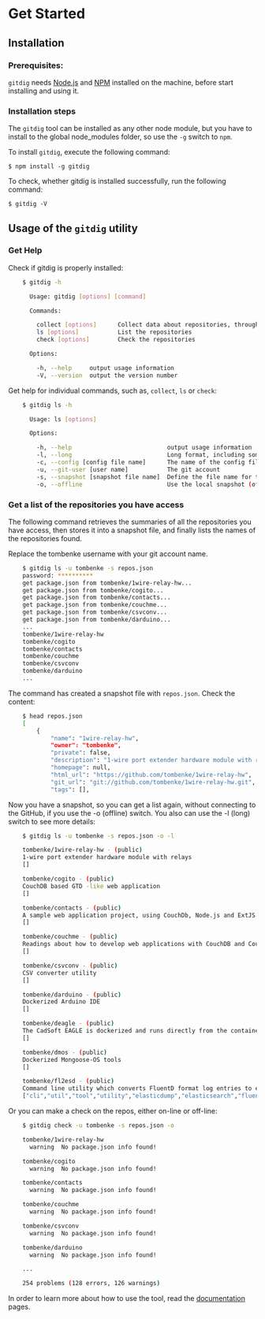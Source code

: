 # Get Started

## Installation

### Prerequisites:

`gitdig` needs [Node.js](http://nodejs.org/) and [NPM](https://npmjs.org/) installed on the machine, before start installing and using it.

### Installation steps

The `gitdig` tool can be installed as any other node module, but you have to install to the global node_modules folder, so use the `-g` switch to `npm`.

To install `gitdig`, execute the following command:

    $ npm install -g gitdig

To check, whether gitdig is installed successfully, run the following command:

    $ gitdig -V


## Usage of the `gitdig` utility

### Get Help
    
Check if gitdig is properly installed:

```bash
    $ gitdig -h

      Usage: gitdig [options] [command]

      Commands:

        collect [options]      Collect data about repositories, through a selected user account, and make a local snapshot file.
        ls [options]           List the repositories
        check [options]        Check the repositories

      Options:

        -h, --help     output usage information
        -V, --version  output the version number
```

Get help for individual commands, such as, `collect`, `ls` or `check`:

```bash
    $ gitdig ls -h

      Usage: ls [options]

      Options:

        -h, --help                           output usage information
        -l, --long                           Long format, including some details
        -c, --config [config file name]      The name of the config file to use
        -u, --git-user [user name]           The git account
        -s, --snapshot [snapshot file name]  Define the file name for the local snapshot repo summaries
        -o, --offline                        Use the local snapshot (offline mode)
```

### Get a list of the repositories you have access

The following command retrieves the summaries of all the repositories you have access,
then stores it into a snapshot file, and finally lists the names of the repositories found.

Replace the tombenke username with your git account name.

```bash
    $ gitdig ls -u tombenke -s repos.json
    password: **********
    get package.json from tombenke/1wire-relay-hw...
    get package.json from tombenke/cogito...
    get package.json from tombenke/contacts...
    get package.json from tombenke/couchme...
    get package.json from tombenke/csvconv...
    get package.json from tombenke/darduino...
    ...
    tombenke/1wire-relay-hw 
    tombenke/cogito 
    tombenke/contacts 
    tombenke/couchme 
    tombenke/csvconv 
    tombenke/darduino 
    ...
```

The command has created a snapshot file with `repos.json`.
Check the content:

```bash
    $ head repos.json 
    [
        {
            "name": "1wire-relay-hw",
            "owner": "tombenke",
            "private": false,
            "description": "1-wire port extender hardware module with relays",
            "homepage": null,
            "html_url": "https://github.com/tombenke/1wire-relay-hw",
            "git_url": "git://github.com/tombenke/1wire-relay-hw.git",
            "tags": [],
```

Now you have a snapshot, so you can get a list again, without connecting to the GitHub,
if you use the -o (offline) switch. You also can use the -l (long) switch to see more details:

```bash
    $ gitdig ls -u tombenke -s repos.json -o -l

    tombenke/1wire-relay-hw - (public)
    1-wire port extender hardware module with relays
    []

    tombenke/cogito - (public)
    CouchDB based GTD -like web application
    []

    tombenke/contacts - (public)
    A sample web application project, using CouchDb, Node.js and ExtJS
    []

    tombenke/couchme - (public)
    Readings about how to develop web applications with CouchDB and CouchApp for beginners (Hungarian)
    []

    tombenke/csvconv - (public)
    CSV converter utility
    []

    tombenke/darduino - (public)
    Dockerized Arduino IDE
    []

    tombenke/deagle - (public)
    The CadSoft EAGLE is dockerized and runs directly from the container
    []

    tombenke/dmos - (public)
    Dockerized Mongoose-OS tools
    []

    tombenke/fl2esd - (public)
    Command line utility which converts FluentD format log entries to elasticdump friendly format
    ["cli","util","tool","utility","elasticdump","elasticsearch","fluentd"]
```


Or you can make a check on the repos, either on-line or off-line:

```bash
    $ gitdig check -u tombenke -s repos.json -o

    tombenke/1wire-relay-hw
      warning  No package.json info found!

    tombenke/cogito
      warning  No package.json info found!

    tombenke/contacts
      warning  No package.json info found!

    tombenke/couchme
      warning  No package.json info found!

    tombenke/csvconv
      warning  No package.json info found!

    tombenke/darduino
      warning  No package.json info found!

    ...

    254 problems (128 errors, 126 warnings)
```

In order to learn more about how to use the tool,
read the [documentation](documentation.html) pages.
